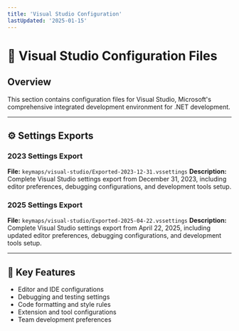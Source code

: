 ```yaml
---
title: 'Visual Studio Configuration'
lastUpdated: '2025-01-15'
---
```


# 🎯 Visual Studio Configuration Files

## Overview
This section contains configuration files for Visual Studio, Microsoft's comprehensive integrated development environment for .NET development.

---

## ⚙️ Settings Exports

### 2023 Settings Export
**File:** `keymaps/visual-studio/Exported-2023-12-31.vssettings`
**Description:** Complete Visual Studio settings export from December 31, 2023, including editor preferences, debugging configurations, and development tools setup.

### 2025 Settings Export
**File:** `keymaps/visual-studio/Exported-2025-04-22.vssettings`
**Description:** Complete Visual Studio settings export from April 22, 2025, including updated editor preferences, debugging configurations, and development tools setup.

---

## 🔧 Key Features
- Editor and IDE configurations
- Debugging and testing settings
- Code formatting and style rules
- Extension and tool configurations
- Team development preferences
